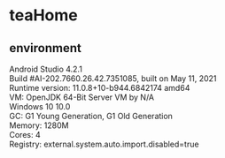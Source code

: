 # teaHome

## environment <br/>
Android Studio 4.2.1 <br/>
Build #AI-202.7660.26.42.7351085, built on May 11, 2021 <br/>
Runtime version: 11.0.8+10-b944.6842174 amd64 <br/>
VM: OpenJDK 64-Bit Server VM by N/A <br/>
Windows 10 10.0 <br/>
GC: G1 Young Generation, G1 Old Generation <br/>
Memory: 1280M <br/>
Cores: 4 <br/>
Registry: external.system.auto.import.disabled=true <br/>
